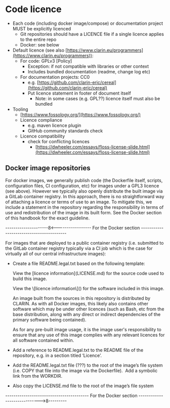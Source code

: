 # Code licence

- Each code (including docker image/compose) or documentation project MUST be explicitly licenced
   - Git repositories should have a LICENCE file if a single licence applies to the entire repo
   - Docker: see below
- Default licence (see also ​​[https://www.clarin.eu/programmers](https://www.clarin.eu/programmers)):
   - For code: GPLv3 \[Policy\]
      - Exception: if not compatible with libraries or other context
      - Includes bundled documentation (readme, change log etc)
   - For documentation projects: CC0
      - e.g. [https://github.com/clarin-eric/cereal](https://github.com/clarin-eric/cereal)
      - Put licence statement in footer of document itself
         - Note: in some cases (e.g. GPL??) licence itself must also be bundled
- Tooling
   - [https://www.fossology.org/](https://www.fossology.org/)
   - Licence compliance
      - e.g. maven licence plugin
      - GitHub community standards check
   - Licence compatibility
      - check for conflicting licences
         - [https://dwheeler.com/essays/floss-license-slide.html](https://dwheeler.com/essays/floss-license-slide.html)

## Docker image repositories

For docker images, we generally publish code (the Dockerfile itself, scripts, configuration files, CI configuration, etc) for images under a GPL3 licence (see above). However we typically also openly distribute the built image via a GitLab container registry. In this approach, there is no straightforward way of attaching a licence or terms of use to an image. To mitigate this, we include a statement in the repository regarding the responsibility in terms of use and redistribution of the image in its built form. See the Docker section of this handbook for the exact guideline.

\----------------\-----8<-------\--------\-- For the Docker section \-----------------------------------------

For images that are deployed to a public container registry (i.e. submitted to the GitLab container registry typically via a CI job which is the case for virtually all of our central infrastructure images):

- Create a file README.legal.txt based on the following template:

    View the \[licence information\](LICENSE.md) for the source code used to build this image.

    <if applicable>
    View the \[licence information\](<link to licence for software>) for the software included in this image.
    </if applicable>

    An image built from the sources in this repository is distributed by CLARIN. As with all Docker images, this likely also contains other software which may be under other licences (such as Bash, etc from the base distribution, along with any direct or indirect dependencies of the primary software being contained).

    As for any pre-built image usage, it is the image user's responsibility to ensure that any use of this image complies with any relevant licences for all software contained within.

- Add a reference to README.legal.txt to the README file of the repository, e.g. in a section titled ‘Licence’.
- Add the README.legal.txt file (???) to the root of the image’s file system (i.e. COPY that file into the image via the Dockerfile).  Add a symbolic link from the WORKDIR.
- Also copy the LICENSE.md file to the root of the image’s file system

\----------------------------------------- For the Docker section ----------------------------->8---------
